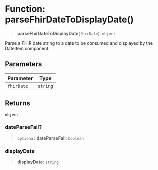 # Function: parseFhirDateToDisplayDate()

> **parseFhirDateToDisplayDate**(`fhirDate`): `object`

Parse a FHIR date string to a date to be consumed and displayed by the DateItem component.

## Parameters

| Parameter | Type |
| ------ | ------ |
| `fhirDate` | `string` |

## Returns

`object`

### dateParseFail?

> `optional` **dateParseFail**: `boolean`

### displayDate

> **displayDate**: `string`
